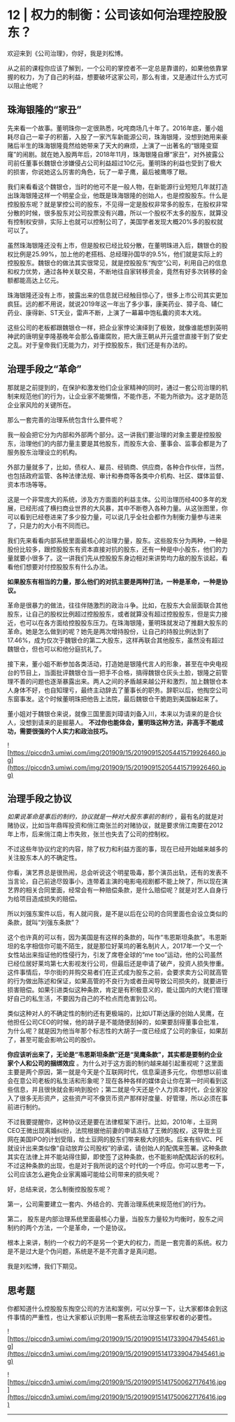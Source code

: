 # 12 | 权力的制衡：公司该如何治理控股股东？

欢迎来到《公司治理》，你好，我是刘松博。

从之前的课程你应该了解到，一个公司的掌控者不一定总是靠谱的，如果他依靠掌握的权力，为了自己的利益，想要破坏这家公司，那么有谁，又是通过什么方式可以阻止他呢？

## 珠海银隆的“家丑”

先来看一个故事。董明珠你一定很熟悉，叱咤商场几十年了。2016年底，董小姐耗尽自己一辈子的积蓄，入股了一家汽车新能源公司，珠海银隆，没想到她用来豪赌后半生的珠海银隆竟然给她带来了天大的麻烦，上演了一出著名的“银隆变窟窿”的闹剧。就在她入股两年后，2018年11月，珠海银隆自爆“家丑”，对外披露公司前任董事长魏银仓涉嫌侵占公司利益超过10亿元。董明珠的利益也受到了极大的损害，你说她这么厉害的角色，玩了一辈子鹰，最后被鹰啄了眼。

我们来看看这个魏银仓，当时的他可不是一般人物，在新能源行业短短几年就打造出珠海银隆这样一个明星企业，他既是珠海银隆的创始人，也是控股股东。什么是控股股东呢？就是掌控公司的股东，不见得一定是股权非常多的股东，在股权非常分散的时候，很多股东对公司投票没有兴趣，所以一个股权不太多的股东，就算没有控制权安排，实际上也就可以控制公司了，美国学者发现大概20%多的股权就可以了。

虽然珠海银隆还没有上市，但是股权已经比较分散，在董明珠进入后，魏银仓的股权比例是25.99%，加上他的老搭档、总经理孙国华的9.5%，他们就是实际上的控股股东。魏银仓的做法其实很常见，就是控股股东“掏空”公司，利用自己的信息和权力优势，通过各种关联交易，不断地往自家转移资金，竟然有好多次转移的金额都能高达上亿元。

珠海银隆还没有上市，披露出来的信息就已经触目惊心了，很多上市公司其实更加疯狂。远的都不用说，就说2019年这一年出了多少事，康美药业、獐子岛、辅仁药业、康得新、ST天业，雷声不断，上演了一幕幕中饱私囊的资本大戏。

这些公司的老板都跟魏银仓一样，把企业家悖论演绎到了极致，就像谁能想到英明神武的唐明皇李隆基晚年会那么昏庸腐败，把大唐王朝从开元盛世直接干到了安史之乱。对于皇帝我们无能为力，对于控股股东，我们还是有办法的。

## 治理手段之“革命”

那就是之前提到的，在保护和激发他们企业家精神的同时，通过一套公司治理的机制来规范他们的行为，让企业家不能懒惰，不能作恶，不能为所欲为。这才是防范企业家风险的关键所在。

那么一套完善的治理系统包含什么要件呢？

我一般会把它分为内部和外部两个部分。这一讲我们要治理的对象主要是控股股东，治理他们的内部力量主要是其他股东，而股东大会、董事会、监事会都是为了服务股东治理设立的机构。

外部力量就多了，比如，债权人、雇员、经销商、供应商，各种合作伙伴，当然，也包括政府监管、各种法律法规、审计和券商等各类中介机构、社区、媒体监督、资本市场等等。

这是一个非常庞大的系统，涉及方方面面的利益主体。公司治理历经400多年的发展，已经形成了横扫商业世界的大风暴，其中不断卷入各种力量。从这张图里，你可以看到已经卷进来了多少股力量，可以说几乎全社会都作为制衡力量参与进来了，只是力的大小有不同而已。

我们先来看看内部系统里面最核心的治理力量，股东。这些股东分为两种，一种是股份比较多，跟控股股东有资本直接对抗的股东，还有一种是中小股东，他们的力量就要小很多了。这一讲我们先从控股股东身边相对来讲势均力敌的股东谈起，看看他们想要对付控股股东有什么办法。

 **如果股东有相当的力量，那么他们的对抗主要是两种打法，一种是革命，一种是协议。**

革命是很暴力的做法，往往伴随激烈的政治斗争。比如，在股东大会层面联合其他股东，让自己的股权比例超过控股股东，或者就算没有超过控股股东，但是实力接近，也可以在各方面给控股股东压力。在珠海银隆，董明珠就发动了推翻大股东的革命。她是怎么做到的呢？她先是两次增持股份，让自己的持股比例达到了17.46%，成为仅次于魏银仓的第二大股东，这样再联合其他股东，虽然没有超过魏银仓，但也可以和他分庭抗礼了。

接下来，董小姐不断参加各类活动，打造她是银隆代言人的形象，甚至在中央电视台的节目上，当面批评魏银仓当一把手不合格，搞得魏银仓灰头土脸，银隆之前管理不善的问题也逐渐暴露出来。两人之间的矛盾越来越公开和激烈，加上魏银仓本人身体不好，也自知理亏，最终主动辞去了董事长的职务。辞职以后，他掏空公司东窗事发。这个时候董明珠把他告上法院，最后魏银仓干脆跑到美国躲起来了。

董小姐对于魏银仓来说，就像三国里面刘璋请刘备入川，本来以为请来的是合伙人，没想到请来的是掘墓人。 **不过你也能体会，董明珠这种方法，非高手不能成功，需要很强的个人实力和政治技巧。**

![https://piccdn3.umiwi.com/img/201909/15/201909152054415719926460.jpg](https://piccdn3.umiwi.com/img/201909/15/201909152054415719926460.jpg)

## 治理手段之协议

 *如果说革命是事后的制约，协议就是一种对大股东事前的制约* ，最有名的就是对赌协议，比如当年鼎晖投资和俏江南张兰的对赌协议，就是要求俏江南要在2012年上市，后来俏江南上市失败，张兰也失去了公司的控制权。

不过这些年协议约定的内容，除了权力和利益方面的事，现在已经开始越来越多的关注股东本人的不确定性。

你看，演艺界总是很热闹，总会听说这个明星吸毒，那个演员出轨，还有的发表不当言论，自己前途尽毁事小，连带着主演的电影电视剧都不能上映了，所以现在演艺界的相关合同里面，经常会有一种赔偿条款，是什么赔偿呢？就是对艺人自身行为给项目造成损失的赔偿。

所以刘强东案件以后，有人就问我，是不是以后在公司的合同里面也会设立类似的条款，就叫“刘强东条款”？

这个也许真的可以有，因为美国是有这样的条款的，叫作“韦恩斯坦条款”。韦恩斯坦的名字相信你可能不陌生，就是那位好莱坞的著名制片人，2017年一个又一个女性站出来指证他的性侵行为，引发了席卷全球的“me too”运动，他的公司虽然已经位居好莱坞第七大影视发行公司，但最后还是申请了破产，投资人损失惨重。这件事情后，华尔街的并购交易者们在正式成为股东之前，会要求卖方公司就高管的行为做出陈述和保证，如果高管的不良行为或者丑闻导致公司损失的，就要进行损害赔偿。如果引进类似这种条款，肯定是有积极意义的，能让国内的大佬们管理好自己的私生活，不要因为自己的不检点而危害到公司。

类似这种对人的不确定性的制约还有更极端的，比如UT斯达康的创始人吴鹰，在他担任公司CEO的时候，他的胡子是不能随便刮掉的，如果要刮得董事会批准，为什么呢？就是因为他当年那个标志性的大胡子一度已经成了公司的象征，如果刮了，甚至可能会影响公司的股价。

 **你应该听出来了，无论是“韦恩斯坦条款”还是“吴鹰条款”，其实都是要制约企业家个人和公司的捆绑效应** 。为什么对于这方面的制约越来越引起重视呢？这里面主要是两个原因，第一就是今天是个互联网时代，信息渠道多元化，你想想以前谁会在意公司老板的私生活和形象呢？现在各种各样的媒体会让你在第一时间看到这些信息，并且很快就会影响到股价；第二就是今天还是个人力资本时代，企业家投入了很多无形资产，这些资产可不像货币资产那样好度量、好管理，所以必须在事前进行制约。

不过我要提醒你，这种协议还是要在法律框架下进行。比如，2010年，土豆网CEO王微出现离婚纠纷，法院根据他前妻的申请冻结了王微的股权，这导致土豆网在美国IPO的计划受阻，给土豆网的股东们带来极大的损失。后来有些VC、PE就设计出来类似像“自动放弃公司股权”的承诺，请创始人的配偶来签署。这种条款其实在法律上并不能站得住脚，即使签了这种条款，也不能影响配偶起诉的权利。不过这种条款的出现，也是对于我所说的这个时代的一个呼应。你可以思考一下，公司应该怎么避免企业家离婚可能给公司带来的损失呢？

好，总结来说，怎么制衡控股股东呢？

第一，公司需要建立一套内、外结合的、完善治理系统来规范他们的行为。

第二， 股东是内部治理系统里面最核心力量，当股东力量较为均衡时，股东之间制约的两个方法，一个是革命，一个是协议。

根本上来讲，制约一个权力的不是另一个更大的权力，而是一套完善的系统。权力是不是过大是个伪问题，系统是不是不完善才是真问题。

我是刘松博，我们下期见。

## 思考题

你都知道什么控股股东掏空公司的方法和案例，可以分享一下，让大家都体会到这件事情的严重性，也让大家都认识到用一套系统去治理这些掌权者的必要性。

![https://piccdn3.umiwi.com/img/201909/15/201909151417339047945461.jpg](https://piccdn3.umiwi.com/img/201909/15/201909151417339047945461.jpg)

![https://piccdn3.umiwi.com/img/201909/15/201909151417500627176416.jpg](https://piccdn3.umiwi.com/img/201909/15/201909151417500627176416.jpg)

---
